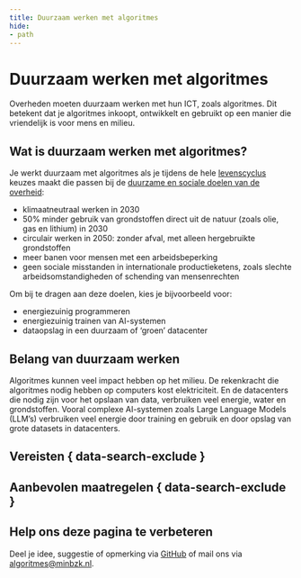 ```yaml
---
title: Duurzaam werken met algoritmes
hide: 
- path
---
```


# Duurzaam werken met algoritmes
Overheden moeten duurzaam werken met hun ICT, zoals algoritmes. Dit betekent dat je algoritmes inkoopt, ontwikkelt en gebruikt op een manier die vriendelijk is voor mens en milieu. 

## Wat is duurzaam werken met algoritmes?
Je werkt duurzaam met algoritmes als je tijdens de hele [levenscyclus](../levenscyclus/index.md) keuzes maakt die passen bij de [duurzame en sociale doelen van de overheid](https://www.denkdoeduurzaam.nl/doelen):

* klimaatneutraal werken in 2030
* 50% minder gebruik van grondstoffen direct uit de natuur (zoals olie, gas en lithium) in 2030
* circulair werken in 2050: zonder afval, met alleen hergebruikte grondstoffen
* meer banen voor mensen met een arbeidsbeperking
* geen sociale misstanden in internationale productieketens, zoals slechte arbeidsomstandigheden of schending van mensenrechten

Om bij te dragen aan deze doelen, kies je bijvoorbeeld voor:

* energiezuinig programmeren
* energiezuinig trainen van AI-systemen
* dataopslag in een duurzaam of ‘groen’ datacenter

## Belang van duurzaam werken
Algoritmes kunnen veel impact hebben op het milieu. De rekenkracht die algoritmes nodig hebben op computers kost elektriciteit. En de datacenters die nodig zijn voor het opslaan van data, verbruiken veel energie, water en grondstoffen.
Vooral complexe AI-systemen zoals Large Language Models (LLM’s) verbruiken veel energie door training en gebruik en door opslag van grote datasets in datacenters. 

## Vereisten { data-search-exclude }

<!-- list_vereisten onderwerp/duurzaamheid no-search no-onderwerp no-rol no-levenscyclus -->


## Aanbevolen maatregelen { data-search-exclude }

<!-- list_maatregelen onderwerp/duurzaamheid no-search no-onderwerp no-rol no-levenscyclus -->


## Help ons deze pagina te verbeteren
Deel je idee, suggestie of opmerking via [GitHub](https://github.com/MinBZK/Algoritmekader/edit/main/docs/onderwerpen/duurzaamheid/index.md) of mail ons via [algoritmes@minbzk.nl](mailto:algoritmes@minbzk.nl).
